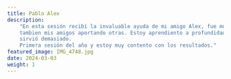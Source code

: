 ```yaml
---
title: Pablo Alex
description:
    "En esta sesión recibí la invaluable ayuda de mi amigo Alex, fue muy accesible con mis ideas,
    tambien mis amigos aportando otras. Estoy aprendiento a profundidad la edición del color y esta práctica me
    sirvió demasiado.
    Primera sesión del año y estoy muy contento con los resultados."
featured_image: IMG_4748.jpg
date: 2024-03-03
weight: 1
---
```

